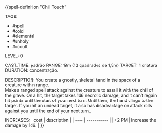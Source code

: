 {{spell-definition "Chill Touch"

TAGS:
- #spell
- #cold
- #elemental
- #unholy
- #occult

LEVEL: 0

CAST_TIME: padrão
RANGE: 18m (12 quadrados de 1,5m)
TARGET: 1 criatura
DURATION: concentração.

DESCRIPTION:
You create a ghostly, skeletal hand in the space of a creature within range.  
Make a ranged spell attack against the creature to assail it with the chill of the grave. On a hit, the target takes 1d6 necrotic damage, and it can’t regain hit points until the start of your next turn. Until then, the hand clings to the target. If you hit an undead target, it also has disadvantage on attack rolls against you until the end of your next turn..

INCREASES:
| cost | description |
| ---- | ----------- |
| +2 PM | Increase the damage by 1d6. |
}}

